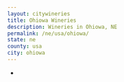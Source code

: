 ```yaml
---
layout: citywineries
title: Ohiowa Wineries
description: Wineries in Ohiowa, NE
permalink: /ne/usa/ohiowa/
state: ne
county: usa
city: ohiowa
---
```

-

